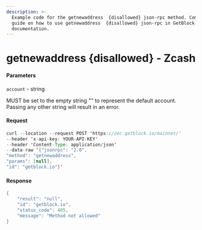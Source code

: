 ```yaml
---
description: >-
  Example code for the getnewaddress  {disallowed} json-rpc method. Сomplete
  guide on how to use getnewaddress  {disallowed} json-rpc in GetBlock.io Web3
  documentation.
---
```


# getnewaddress {disallowed} - Zcash

#### Parameters

`account` - string

MUST be set to the empty string "" to represent the default account. Passing any other string will result in an error.

#### Request

```java
curl --location --request POST 'https://zec.getblock.io/mainnet/' 
--header 'x-api-key: YOUR-API-KEY' 
--header 'Content-Type: application/json' 
--data-raw '{"jsonrpc": "2.0",
"method": "getnewaddress",
"params": [null],
"id": "getblock.io"}'
```

#### Response

```java
{
    "result": "null",
    "id": "getblock.io",
    "status_code": 405,
    "message": "Method not allowed"
}
```
